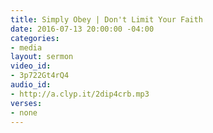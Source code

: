 ```yaml
---
title: Simply Obey | Don't Limit Your Faith
date: 2016-07-13 20:00:00 -04:00
categories:
- media
layout: sermon
video_id:
- 3p722Gt4rQ4
audio_id:
- http://a.clyp.it/2dip4crb.mp3
verses:
- none
---
```



